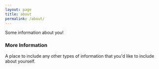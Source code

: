 ```yaml
---
layout: page
title: about
permalink: /about/
---
```


Some information about you!

### More Information

A place to include any other types of information that you'd like to include about yourself.